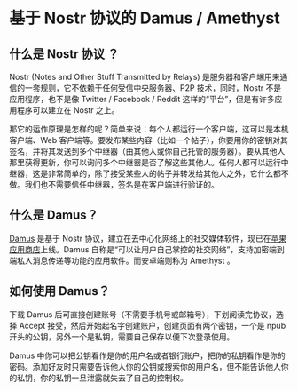 # 基于 Nostr 协议的 Damus / Amethyst

## 什么是 Nostr 协议 ？

Nostr (Notes and Other Stuff Transmitted by Relays) 是服务器和客户端用来通信的一套规则，它不依赖于任何受信中央服务器、P2P 技术，同时，Nostr 不是应用程序，也不是像 Twitter / Facebook / Reddit 这样的“平台”，但是有许多应用程序可以建立在 Nostr 之上。

那它的运作原理是怎样的呢？简单来说：每个人都运行一个客户端，这可以是本机客户端、Web 客户端等。要发布某些内容（比如一个帖子），你要用你的密钥对其签名，并将其发送到多个中继器（由其他人或你自己托管的服务器）。要从其他人那里获得更新，你可以询问多个中继器是否了解这些其他人。任何人都可以运行中继器，这是非常简单的，除了接受某些人的帖子并转发给其他人之外，它什么都不做。我们也不需要信任中继器，签名是在客户端进行验证的。

## 什么是 Damus？

[Damus](https://damus.io/) 是基于 Nostr 协议，建立在去中心化网络上的社交媒体软件，现已在[苹果应用商店](https://apps.apple.com/cn/app/damus/id1628663131)上线。Damus 自称是“可以让用户自己掌控的社交网络”，支持加密端到端私人消息传递等功能的应用软件。而安卓端则称为 Amethyst 。

## 如何使用 Damus？

下载 Damus 后可直接创建账号（不需要手机号或邮箱号），下划阅读完协议，选择 Accept 接受，然后开始起名字创建账户，创建页面有两个密钥，一个是 npub 开头的公钥，另外一个是私钥，需要自己保存以便下次登录使用。

Damus 中你可以把公钥看作是你的用户名或者银行账户，把你的私钥看作是你的密码。添加好友时只需要告诉他人你的公钥或搜索你的用户名，但不能告诉他人你的私钥，你的私钥一旦泄露就失去了自己的控制权。
